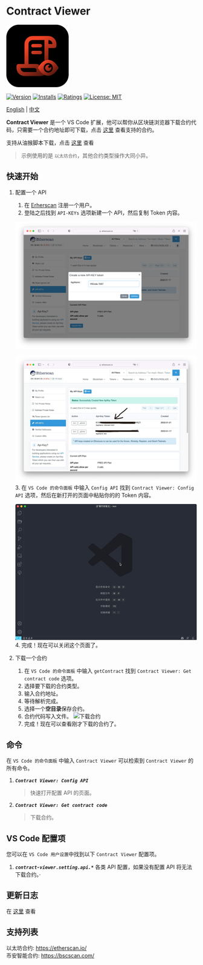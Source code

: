 # Contract Viewer

![logo](image/logo.png)

[![Version](https://vsmarketplacebadge.apphb.com/version-short/Metaplasia.contract-viewer.svg)](https://marketplace.visualstudio.com/items?itemName=Metaplasia.contract-viewer)
[![Installs](https://vsmarketplacebadge.apphb.com/installs-short/Metaplasia.contract-viewer.svg)](https://marketplace.visualstudio.com/items?itemName=Metaplasia.contract-viewer)
[![Ratings](https://vsmarketplacebadge.apphb.com/rating-star/Metaplasia.contract-viewer.svg)](https://marketplace.visualstudio.com/items?itemName=Metaplasia.contract-viewer#review-details)
[![License: MIT](https://img.shields.io/badge/License-MIT-yellow.svg)](https://opensource.org/licenses/MIT)

[English](docs/README-EN.md) | [中文](README.md)

**Contract Viewer** 是一个 VS Code 扩展，他可以帮你从区块链浏览器下载合约代码，只需要一个合约地址即可下载，点击 [这里](#支持列表) 查看支持的合约。

支持从油猴脚本下载，点击 [这里](https://github.com/MetaplasiaTeam/contract-viewer-ext) 查看

> 示例使用的是 `以太坊合约`，其他合约类型操作大同小异。

## 快速开始

1. 配置一个 API
    1. 在 [Erherscan](https://etherscan.io/login) 注册一个用户。
    2. 登陆之后找到 `API-KEYs` 选项新建一个 API，然后复制 Token 内容。

    ![生成 API](docs/image/creat_api.png)

    ![复制 API](docs/image/copy_api.jpg)
    3. 在 `VS Code 的命令面板` 中输入 `Config API` 找到 `Contract Viewer: Config API` 选项，然后在新打开的页面中粘贴你的的 Token 内容。

    ![配置 API](docs/image/config_api.gif)
    4. 完成！现在可以关闭这个页面了。

2. 下载一个合约
    1. 在 `VS Code 的命令面板` 中输入 `getContract` 找到 `Contract Viewer: Get contract code` 选项。
    2. 选择要下载的合约类型。
    3. 输入合约地址。
    4. 等待解析完成。
    5. 选择一个**空目录**保存合约。
    6. 合约代码写入文件。
    ![下载合约](docs/image/get_contract.gif)
    7. 完成！现在可以查看刚才下载的合约了。

## 命令

在 `VS Code 的命令面板` 中输入 `Contract Viewer` 可以检索到 `Contract Viewer` 的所有命令。

1. ***`Contract Viewer: Config API`***

    > 快速打开配置 API 的页面。

2. ***`Contract Viewer: Get contract code`***

    > 下载合约。

## VS Code 配置项

您可以在 `VS Code 用户设置`中找到以下 `Contract Viewer` 配置项。

1. ***`contract-viewer.setting.api.*`***
    各类 API 配置，如果没有配置 API 将无法下载合约。·

## 更新日志

在 [这里](CHANGELOG.md) 查看

## 支持列表

以太坊合约: <https://etherscan.io/>  
币安智能合约: <https://bscscan.com/>

